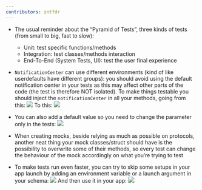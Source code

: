 ```yaml
---
contributors: zntfdr
---
```


- The usual reminder about the “Pyramid of Tests”, three kinds of tests (from small to big, fast to slow):
  - Unit: test specific functions/methods
  - Integration: test classes/methods interaction
  - End-To-End (System Tests, UI): test the user final experience

- `NotificationCenter` can use different environments (kind of like userdefaults have different groups): you should avoid using the default notification center in your tests as this may affect other parts of the code (the test is therefore NOT isolated). To make things testable you should inject the `notificationCenter` in all your methods, going from this: 
![][notCenter1Image]
To this:
![][notCenter2Image]

- You can also add a default value so you need to change the parameter only in the tests:
![][defaultImage]

- When creating mocks, beside relying as much as possible on protocols, another neat thing your mock classes/struct should have is the possibility to overwrite some of their methods, so every test can change the behaviour of the mock accordingly on what you’re trying to test

- To make tests run even faster, you can try to skip some setups in your app launch by adding an environment variable or a launch argument in your schema:
![][setup1Image]
And then use it in your app:
![][setup2Image]

[notCenter1Image]: ../../../images/notes/wwdc18/417/notCenter1.png
[notCenter2Image]: ../../../images/notes/wwdc18/417/notCenter2.png
[defaultImage]: ../../../images/notes/wwdc18/417/default.png
[setup1Image]: ../../../images/notes/wwdc18/417/setup1.png
[setup2Image]: ../../../images/notes/wwdc18/417/setup2.png